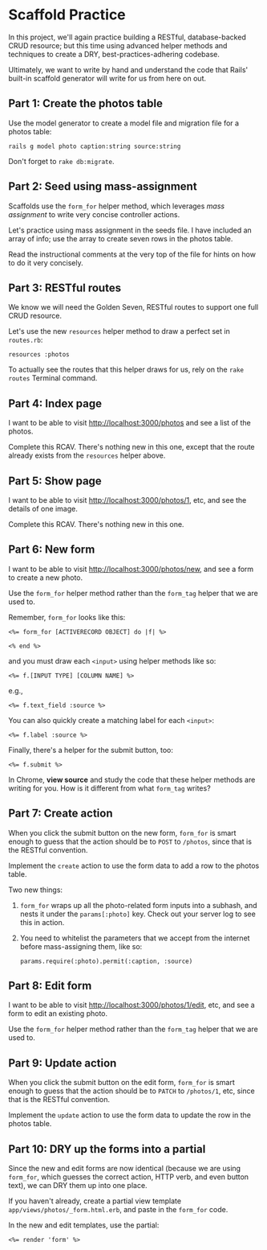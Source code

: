 # Scaffold Practice

In this project, we'll again practice building a RESTful, database-backed CRUD resource; but this time using advanced helper methods and techniques to create a DRY, best-practices-adhering codebase.

Ultimately, we want to write by hand and understand the code that Rails' built-in scaffold generator will write for us from here on out.

## Part 1: Create the photos table

Use the model generator to create a model file and migration file for a photos table:

    rails g model photo caption:string source:string

Don't forget to `rake db:migrate`.

## Part 2: Seed using mass-assignment

Scaffolds use the `form_for` helper method, which leverages *mass assignment* to write very concise controller actions.

Let's practice using mass assignment in the seeds file. I have included an array of info; use the array to create seven rows in the photos table.

Read the instructional comments at the very top of the file for hints on how to do it very concisely.

## Part 3: RESTful routes

We know we will need the Golden Seven, RESTful routes to support one full CRUD resource.

Let's use the new `resources` helper method to draw a perfect set in `routes.rb`:

    resources :photos

To actually see the routes that this helper draws for us, rely on the `rake routes` Terminal command.

## Part 4: Index page

I want to be able to visit [http://localhost:3000/photos](http://localhost:3000/photos) and see a list of the photos.

Complete this RCAV. There's nothing new in this one, except that the route already exists from the `resources` helper above.

## Part 5: Show page

I want to be able to visit [http://localhost:3000/photos/1](http://localhost:3000/photos/1), etc, and see the details of one image.

Complete this RCAV. There's nothing new in this one.

## Part 6: New form

I want to be able to visit [http://localhost:3000/photos/new](http://localhost:3000/photos/new), and see a form to create a new photo.

Use the `form_for` helper method rather than the `form_tag` helper that we are used to.

Remember, `form_for` looks like this:

    <%= form_for [ACTIVERECORD OBJECT] do |f| %>

    <% end %>

and you must draw each `<input>` using helper methods like so:

    <%= f.[INPUT TYPE] [COLUMN NAME] %>

e.g.,

    <%= f.text_field :source %>

You can also quickly create a matching label for each `<input>`:

    <%= f.label :source %>

Finally, there's a helper for the submit button, too:

    <%= f.submit %>

In Chrome, **view source** and study the code that these helper methods are writing for you. How is it different from what `form_tag` writes?

## Part 7: Create action

When you click the submit button on the new form, `form_for` is smart enough to guess that the action should be to `POST` to `/photos`, since that is the RESTful convention.

Implement the `create` action to use the form data to add a row to the photos table.

Two new things:

 1. `form_for` wraps up all the photo-related form inputs into a subhash, and nests it under the `params[:photo]` key. Check out your server log to see this in action.
 1. You need to whitelist the parameters that we accept from the internet before mass-assigning them, like so:

        params.require(:photo).permit(:caption, :source)

## Part 8: Edit form

I want to be able to visit [http://localhost:3000/photos/1/edit](http://localhost:3000/photos/1/edit), etc, and see a form to edit an existing photo.

Use the `form_for` helper method rather than the `form_tag` helper that we are used to.

## Part 9: Update action

When you click the submit button on the edit form, `form_for` is smart enough to guess that the action should be to `PATCH` to `/photos/1`, etc, since that is the RESTful convention.

Implement the `update` action to use the form data to update the row in the photos table.

## Part 10: DRY up the forms into a partial

Since the new and edit forms are now identical (because we are using `form_for`, which guesses the correct action, HTTP verb, and even button text), we can DRY them up into one place.

If you haven't already, create a partial view template `app/views/photos/_form.html.erb`, and paste in the `form_for` code.

In the new and edit templates, use the partial:

    <%= render 'form' %>


